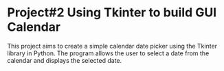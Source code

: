 # Project#2 Using Tkinter to build GUI Calendar
 This project aims to create a simple calendar date picker using the Tkinter library in Python. The program allows the user to select a date from the calendar and displays the selected date.
